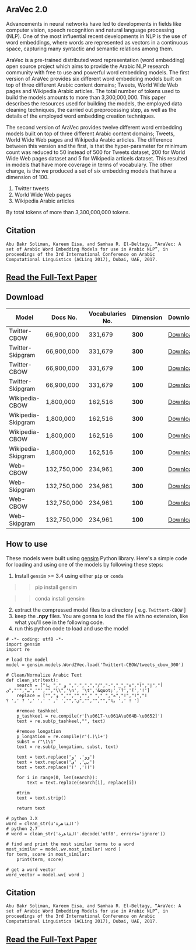## AraVec 2.0
Advancements in neural networks have led to developments in fields like computer vision, speech recognition and natural
language processing (NLP). One of the most influential recent developments in NLP is the use of word embeddings, where
words are represented as vectors in a continuous space, capturing many syntactic and semantic relations among them.

AraVec is a pre-trained distributed word representation (word embedding) open source project which aims to provide the Arabic NLP
research community with free to use and powerful word embedding models. The first version of AraVec provides six different
word embedding models built on top of three different Arabic content domains; Tweets, World Wide Web pages and Wikipedia
Arabic articles. The total number of tokens used to build the models amounts to more than 3,300,000,000. This paper describes
the resources used for building the models, the employed data cleaning techniques, the carried out preprocessing step, as well as
the details of the employed word embedding creation techniques.

The second version of AraVec provides twelve different word embedding models built on top of three different Arabic content domains; Tweets, World Wide Web pages and Wikipedia Arabic articles. The difference between this version and the first, is that the hyper-parameter for minimum count was reduced to 50 instead of 500 for Tweets dataset, 200 for World Wide Web pages dataset and 5 for Wikipedia articels dataset. This resulted in models that have more coverage in terms of vocabulary.  The other change, is the we produced a set of six  embedding models  that have a dimension  of 100.

1. Twitter tweets
2. World Wide Web pages
3. Wikipedia Arabic articles

By total tokens of more than 3,300,000,000 tokens.


## Citation
`Abu Bakr Soliman, Kareem Eisa, and Samhaa R. El-Beltagy, “AraVec: A set of Arabic Word Embedding Models for use in Arabic NLP”, in proceedings of the 3rd International Conference on Arabic Computational Linguistics (ACLing 2017), Dubai, UAE, 2017.`

## [Read the Full-Text Paper](https://www.researchgate.net/publication/319880027_AraVec_A_set_of_Arabic_Word_Embedding_Models_for_use_in_Arabic_NLP)

## Download
Model        	  | Docs No.             | Vocabularies No.    | Dimension		| Download      |   Mirror-1 |
-----        	  | --------             | ----------          | ---------	    | --------- 	| --------   |
Twitter-CBOW          | 66,900,000           | 331,679 | **300**	        | [Download](https://archive.org/download/aravec2.0/tweet_cbow_300.zip) |	[Download](https://mega.nz/#!WeQE0RJA!uKUhthqnuvK-ZnAQM03aJMlxC6PAL_aCCeArCMAv74s) |
Twitter-Skipgram          | 66,900,000           | 331,679 | **300**	        | [Download](https://archive.org/download/aravec2.0/tweets_sg_300.zip) |	[Download](https://mega.nz/#!iHxwhTiI!BYdyAlQ3PwpyPOgXlFm1X0kyHFk-ZqgGYrlTnhR7D4Y) |
Twitter-CBOW          | 66,900,000           | 331,679 | **100**	        | [Download](https://archive.org/download/aravec2.0/tweet_cbow_100.zip) |	[Download](https://mega.nz/#!jaonmTLJ!0VYC7tmxqNLADkUR12UC5eZgfkgLb68L29beB9hPWPA) |
Twitter-Skipgram           | 66,900,000           | 331,679 | **100**	        | [Download](https://archive.org/download/aravec2.0/tweets_sg_100.zip) |	[Download](https://mega.nz/#!SCoUwbZY!XtvUrUzSrme6tEhjhTzj2vy4V3s-QWu0sm4z-444NtE) |
Wikipedia-CBOW          | 1,800,000           | 162,516 | **300**	        | [Download](https://archive.org/download/aravec2.0/wiki_cbow_300.zip) |	[Download](https://mega.nz/#!7CZSjYoC!-7xcdzLTanz84ut0Rr8v3Gyx7oMbvKiyLQ5JlkEKgak) |
Wikipedia-Skipgram          | 1,800,000           | 162,516 | **300**	        | [Download](https://archive.org/download/aravec2.0/wiki_sg_300.zip) |	[Download](https://mega.nz/#!aShj0JoK!b8syMc7cN4rowrmZteJhDSbnO51ebF2zLZDRdiFrK3w) |
Wikipedia-CBOW          | 1,800,000           | 162,516 | **100**	        | [Download](https://archive.org/download/aravec2.0/wiki_cbow_100.zip) |	[Download](https://mega.nz/#!mOZxiIJR!Sc9SDB3Ega73ourb1YQwC9W9ypMt_sL7dZ5ghFMdrik) |
Wikipedia-Skipgram          | 1,800,000           | 162,516 | **100**	        | [Download](https://archive.org/download/aravec2.0/wiki_sg_100.zip) |	[Download](https://mega.nz/#!ufB0XKjA!WgQprLwZ-K3lHe6HIwcFv6lLA106pxGsMl6ykMaNKQI) |
Web-CBOW          | 132,750,000           | 234,961 | **300**	        | [Download](https://archive.org/download/aravec2.0/www_cbow_300.zip) |	[Download](https://mega.nz/#!7a4jDYLA!8zeNo051VMmy6ersbyj_LKzjJbXMWH_7VXFvtFUf_34) |
Web-Skipgram          | 132,750,000           | 234,961 | **300**	        | [Download](https://archive.org/download/aravec2.0/www_sg_300.zip) |	[Download](https://mega.nz/#!qKQV0TSB!K1YwoPcMKDciGtXE9bTVsPCxD287F3HinwKSnOzDs9E) |
Web-CBOW          | 132,750,000           | 234,961 | **100**	        | [Download](https://archive.org/download/aravec2.0/www_cbow_100.zip) |	[Download](https://mega.nz/#!CSxBhbwC!u48wl0afugBWSuVAebsIAI5ZAjjTzzF9ivAAxuVfA2I) |
Web-Skipgram          | 132,750,000           | 234,961 | **100**	        | [Download](https://archive.org/download/aravec2.0/www_sg_100.zip) |	[Download](https://mega.nz/#!PCJDTYQR!jQbf1k8soulRD1mdEziXSDr0wwFUHOJEmzzaV4uwD5g) |



## How to use
These models were built using [gensim](https://radimrehurek.com/gensim/models/word2vec.html) Python library. Here's a simple code for loading and using
one of the models by following these steps:
1. Install `gensim` >= 3.4 using either `pip` or `conda`

>> pip install gensim

>> conda install gensim

2. extract the compressed model files to a directory [ e.g. `Twittert-CBOW` ]
3. keep the **.npy** files. You are gonna to load the file with no extension, like what you'll see in the following code.
4. run this python code to load and use the model

```
# -*- coding: utf8 -*-
import gensim
import re

# load the model
model = gensim.models.Word2Vec.load('Twittert-CBOW/tweets_cbow_300')

# Clean/Normalize Arabic Text
def clean_str(text):
    search = ["أ","إ","آ","ة","_","-","/",".","،"," و "," يا ",'"',"ـ","'","ى","\\",'\n', '\t','&quot;','?','؟','!']
    replace = ["ا","ا","ا","ه"," "," ","","",""," و"," يا","","","","ي","",' ', ' ',' ',' ? ',' ؟ ',' ! ']
    
    #remove tashkeel
    p_tashkeel = re.compile(r'[\u0617-\u061A\u064B-\u0652]')
    text = re.sub(p_tashkeel,"", text)
    
    #remove longation
    p_longation = re.compile(r'(.)\1+')
    subst = r"\1\1"
    text = re.sub(p_longation, subst, text)
    
    text = text.replace('وو', 'و')
    text = text.replace('يي', 'ي')
    text = text.replace('اا', 'ا')
    
    for i in range(0, len(search)):
        text = text.replace(search[i], replace[i])
    
    #trim    
    text = text.strip()

    return text

# python 3.X
word = clean_str(u'القاهرة')
# python 2.7
# word = clean_str('القاهرة'.decode('utf8', errors='ignore'))

# find and print the most similar terms to a word
most_similar = model.wv.most_similar( word )
for term, score in most_similar:
	print(term, score)
	
# get a word vector
word_vector = model.wv[ word ]

```

## Citation
`Abu Bakr Soliman, Kareem Eisa, and Samhaa R. El-Beltagy, “AraVec: A set of Arabic Word Embedding Models for use in Arabic NLP”, in proceedings of the 3rd International Conference on Arabic Computational Linguistics (ACLing 2017), Dubai, UAE, 2017.`

## [Read the Full-Text Paper](https://www.researchgate.net/publication/319880027_AraVec_A_set_of_Arabic_Word_Embedding_Models_for_use_in_Arabic_NLP)
